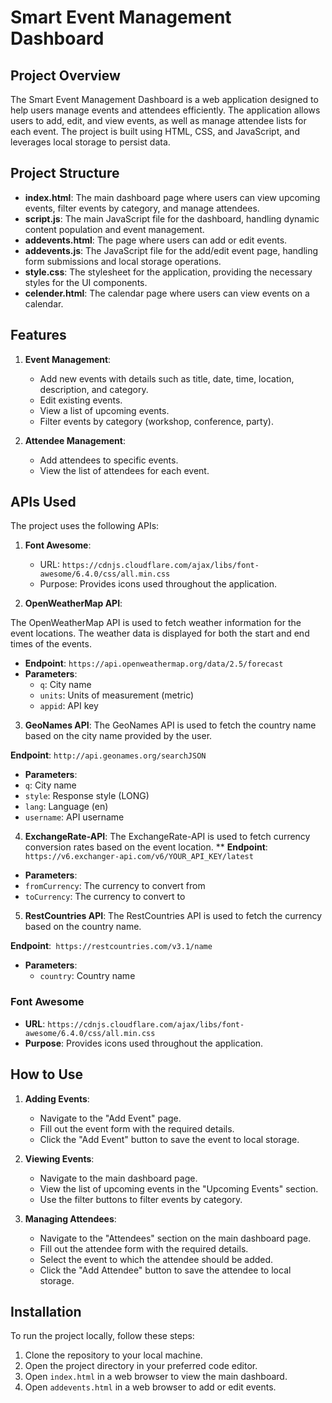 # Smart Event Management Dashboard

## Project Overview

The Smart Event Management Dashboard is a web application designed to help users manage events and attendees efficiently. The application allows users to add, edit, and view events, as well as manage attendee lists for each event. The project is built using HTML, CSS, and JavaScript, and leverages local storage to persist data.

## Project Structure

- **index.html**: The main dashboard page where users can view upcoming events, filter events by category, and manage attendees.
- **script.js**: The main JavaScript file for the dashboard, handling dynamic content population and event management.
- **addevents.html**: The page where users can add or edit events.
- **addevents.js**: The JavaScript file for the add/edit event page, handling form submissions and local storage operations.
- **style.css**: The stylesheet for the application, providing the necessary styles for the UI components.
- **celender.html**: The calendar page where users can view events on a calendar.

## Features

1. **Event Management**:
   - Add new events with details such as title, date, time, location, description, and category.
   - Edit existing events.
   - View a list of upcoming events.
   - Filter events by category (workshop, conference, party).

2. **Attendee Management**:
   - Add attendees to specific events.
   - View the list of attendees for each event.

## APIs Used

The project uses the following APIs:



1. **Font Awesome**:
   - URL: `https://cdnjs.cloudflare.com/ajax/libs/font-awesome/6.4.0/css/all.min.css`
   - Purpose: Provides icons used throughout the application.

2. **OpenWeatherMap API**:

The OpenWeatherMap API is used to fetch weather information for the event locations. The weather data is displayed for both the start and end times of the events.

- **Endpoint**: `https://api.openweathermap.org/data/2.5/forecast`
- **Parameters**:
  - `q`: City name
  - `units`: Units of measurement (metric)
  - `appid`: API key

3. **GeoNames API**:
The GeoNames API is used to fetch the country name based on the city name provided by the user.

**Endpoint**: `http://api.geonames.org/searchJSON`
- **Parameters**:
- `q`: City name
- `style`: Response style (LONG)
- `lang`: Language (en)
- `username`: API username

4. **ExchangeRate-API**:
The ExchangeRate-API is used to fetch currency conversion rates based on the event location.
**
**Endpoint**:` https://v6.exchanger-api.com/v6/YOUR_API_KEY/latest`
- **Parameters**:
- `fromCurrency`: The currency to convert from
- `toCurrency`: The currency to convert to

5. **RestCountries API**:
The RestCountries API is used to fetch the currency based on the country name.

**Endpoint**:` https://restcountries.com/v3.1/name`
- **Parameters**:
   - `country`: Country name

### Font Awesome

- **URL**: `https://cdnjs.cloudflare.com/ajax/libs/font-awesome/6.4.0/css/all.min.css`
- **Purpose**: Provides icons used throughout the application.
## How to Use

1. **Adding Events**:
   - Navigate to the "Add Event" page.
   - Fill out the event form with the required details.
   - Click the "Add Event" button to save the event to local storage.

2. **Viewing Events**:
   - Navigate to the main dashboard page.
   - View the list of upcoming events in the "Upcoming Events" section.
   - Use the filter buttons to filter events by category.

3. **Managing Attendees**:
   - Navigate to the "Attendees" section on the main dashboard page.
   - Fill out the attendee form with the required details.
   - Select the event to which the attendee should be added.
   - Click the "Add Attendee" button to save the attendee to local storage.

## Installation

To run the project locally, follow these steps:

1. Clone the repository to your local machine.
2. Open the project directory in your preferred code editor.
3. Open `index.html` in a web browser to view the main dashboard.
4. Open `addevents.html` in a web browser to add or edit events.
